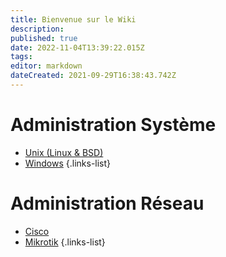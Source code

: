 ```yaml
---
title: Bienvenue sur le Wiki
description: 
published: true
date: 2022-11-04T13:39:22.015Z
tags: 
editor: markdown
dateCreated: 2021-09-29T16:38:43.742Z
---
```


# Administration Système
- [Unix (Linux & BSD)](/UNIX)
- [Windows](/Windows)
{.links-list}
# Administration Réseau
- [Cisco](/Cisco)
- [Mikrotik](/Mikrotik)
{.links-list}